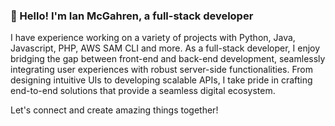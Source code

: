 ### 👋 Hello! I'm Ian McGahren, a full-stack developer

I have experience working on a variety of projects with Python, Java, Javascript, PHP, AWS SAM CLI and more.  As a full-stack developer, I enjoy bridging the gap between front-end and back-end development, seamlessly integrating user experiences with robust server-side functionalities. From designing intuitive UIs to developing scalable APIs, I take pride in crafting end-to-end solutions that provide a seamless digital ecosystem.

Let's connect and create amazing things together!
